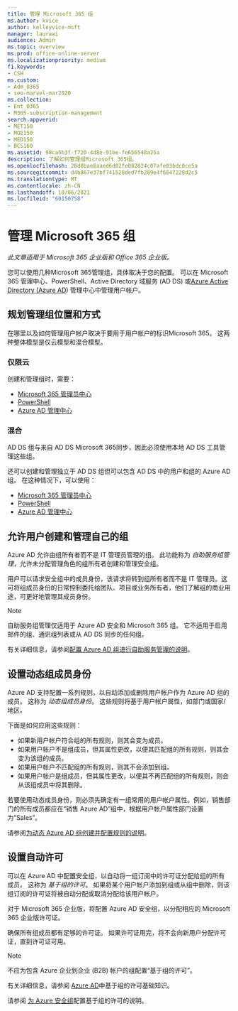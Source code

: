 ```yaml
---
title: 管理 Microsoft 365 组
ms.author: kvice
author: kelleyvice-msft
manager: laurawi
audience: Admin
ms.topic: overview
ms.prod: office-online-server
ms.localizationpriority: medium
f1.keywords:
- CSH
ms.custom:
- Adm_O365
- seo-marvel-mar2020
ms.collection:
- Ent_O365
- M365-subscription-management
search.appverid:
- MET150
- MOE150
- MED150
- BCS160
ms.assetid: 98ca5b3f-f720-4d8e-91be-fe656548a25a
description: 了解如何管理组Microsoft 365组。
ms.openlocfilehash: 28d8bae8aaed6d02fe082824c07afe03bdc0ce5a
ms.sourcegitcommit: d4b867e37bf741528ded7fb289e4f6847228d2c5
ms.translationtype: MT
ms.contentlocale: zh-CN
ms.lasthandoff: 10/06/2021
ms.locfileid: "60150758"
---
```

# <a name="manage-microsoft-365-groups"></a>管理 Microsoft 365 组

*此文章适用于 Microsoft 365 企业版和 Office 365 企业版。* 

您可以使用几种Microsoft 365管理组，具体取决于您的配置。 可以在 Microsoft 365 管理中心、PowerShell、Active Directory 域服务 (AD DS) 或[Azure Active Directory (Azure AD](/azure/active-directory/fundamentals/active-directory-groups-create-azure-portal)) 管理中心中管理用户帐户。 [](/admin) 

## <a name="plan-for-where-and-how-you-will-manage-your-groups"></a>规划管理组位置和方式

在哪里以及如何管理用户帐户取决于要用于用户帐户的标识Microsoft 365。 这两种整体模型是仅云模型和混合模型。
  
### <a name="cloud-only"></a>仅限云

创建和管理组时，需要：

- [Microsoft 365 管理员中心](/admin)
- [PowerShell](maintain-group-membership-with-microsoft-365-powershell.md)
- [Azure AD 管理中心](/azure/active-directory/fundamentals/active-directory-groups-create-azure-portal)
    
### <a name="hybrid"></a>混合

AD DS 组与来自 AD DS Microsoft 365同步，因此必须使用本地 AD DS 工具管理这些组。

还可以创建和管理独立于 AD DS 组但可以包含 AD DS 中的用户和组的 Azure AD 组。 在这种情况下，可以使用：

- [Microsoft 365 管理员中心](/admin)
- [PowerShell](maintain-group-membership-with-microsoft-365-powershell.md)
- [Azure AD 管理中心](/azure/active-directory/fundamentals/active-directory-groups-create-azure-portal)

## <a name="allow-users-to-create-and-manage-their-own-groups"></a>允许用户创建和管理自己的组

Azure AD 允许由组所有者而不是 IT 管理员管理的组。 此功能称为 *自助服务组管理*，允许未分配管理角色的组所有者创建和管理安全组。 

用户可以请求安全组中的成员身份，该请求将转到组所有者而不是 IT 管理员。这可将组成员身份的日常控制委托给团队、项目或业务所有者，他们了解组的商业用途，可更好地管理其成员身份。

>[!Note]
>自助服务组管理仅适用于 Azure AD 安全和 Microsoft 365 组。 它不适用于启用邮件的组、通讯组列表或从 AD DS 同步的任何组。
>

有关详细信息，请参阅[配置 Azure AD 组进行自助服务管理的说明](/azure/active-directory/active-directory-accessmanagement-self-service-group-management)。

## <a name="set-up-dynamic-group-membership"></a>设置动态组成员身份

Azure AD 支持配置一系列规则，以自动添加或删除用户帐户作为 Azure AD 组的成员。 这称为 *动态组成员身份*。 这些规则将基于用户帐户属性，如部门或国家/地区。

下面是如何应用这些规则：

- 如果新用户帐户符合组的所有规则，则其会变为成员。
- 如果用户帐户不是组成员，但其属性更改，以便其匹配组的所有规则，则其会变为该组的成员。
- 如果用户帐户不匹配组的所有规则，则其不会添加到组。
- 如果用户帐户是组成员，但其属性更改，以便其不再匹配组的所有规则，则会从该组成员中将其删除。

若要使用动态成员身份，则必须先确定有一组常用的用户帐户属性。例如，销售部门的所有成员都应在“销售 Azure AD”组中，根据用户帐户属性部门设置为“Sales”。

请参阅[为动态 Azure AD 组创建并配置规则的说明](/azure/active-directory/active-directory-groups-dynamic-membership-azure-portal)。

## <a name="set-up-automatic-licensing"></a>设置自动许可

可以在 Azure AD 中配置安全组，以自动将一组订阅中的许可证分配给组的所有成员。 这称为 *基于组的许可*。 如果将某个用户帐户添加到组或从组中删除，则该组订阅的许可证将被自动分配或取消分配给该用户帐户。

对于 Microsoft 365 企业版，将配置 Azure AD 安全组，以分配相应的 Microsoft 365 企业版许可证。

确保所有组成员都有足够的许可证。 如果许可证用完，将不会向新用户分配许可证，直到许可证可用。

>[!Note]
>不应为包含 Azure 企业到企业 (B2B) 帐户的组配置“基于组的许可”。
>

有关详细信息，请参阅 [Azure AD](/azure/active-directory/active-directory-licensing-whatis-azure-portal)中基于组的许可基础知识。

请参阅 [为 Azure 安全组](/azure/active-directory/active-directory-licensing-group-assignment-azure-portal)配置基于组的许可的说明。